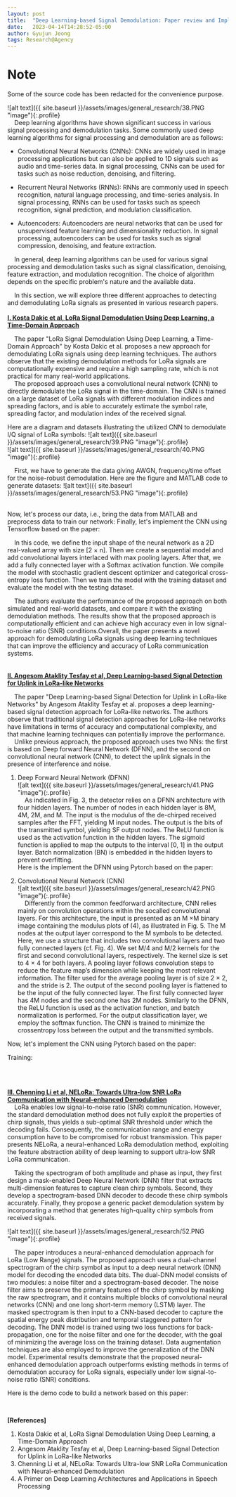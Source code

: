 ```yaml
---
layout: post
title:  "Deep Learning-based Signal Demodulation: Paper review and Implementation"
date:   2023-04-14T14:28:52-05:00
author: Gyujun Jeong
tags: Research@Agency
---
```

# Note
Some of the source code has been redacted for the convenience purpose.<br>

![alt text]({{ site.baseurl }}/assets/images/general_research/38.PNG "image"){:.profile}<br>
&nbsp;&nbsp;&nbsp;&nbsp;Deep learning algorithms have shown significant success in various signal processing and demodulation tasks. Some commonly used deep learning algorithms for signal processing and demodulation are as follows:

- Convolutional Neural Networks (CNNs): CNNs are widely used in image processing applications but can also be applied to 1D signals such as audio and time-series data. In signal processing, CNNs can be used for tasks such as noise reduction, denoising, and filtering.

- Recurrent Neural Networks (RNNs): RNNs are commonly used in speech recognition, natural language processing, and time-series analysis. In signal processing, RNNs can be used for tasks such as speech recognition, signal prediction, and modulation classification.

- Autoencoders: Autoencoders are neural networks that can be used for unsupervised feature learning and dimensionality reduction. In signal processing, autoencoders can be used for tasks such as signal compression, denoising, and feature extraction.

&nbsp;&nbsp;&nbsp;&nbsp;In general, deep learning algorithms can be used for various signal processing and demodulation tasks such as signal classification, denoising, feature extraction, and modulation recognition. The choice of algorithm depends on the specific problem's nature and the available data.

&nbsp;&nbsp;&nbsp;&nbsp;In this section, we will explore three different approaches to detecting and demodulating LoRa signals as presented in various research papers.<br>
<br>
<b><a href="https://www.researchgate.net/publication/351449349_LoRa_Signal_Demodulation_Using_Deep_Learning_a_Time-Domain_Approach">I. Kosta Dakic et al, LoRa Signal Demodulation Using Deep Learning, a Time-Domain Approach</a></b><br>


&nbsp;&nbsp;&nbsp;&nbsp;The paper "LoRa Signal Demodulation Using Deep Learning, a Time-Domain Approach" by Kosta Dakic et al. proposes a new approach for demodulating LoRa signals using deep learning techniques. The authors observe that the existing demodulation methods for LoRa signals are computationally expensive and require a high sampling rate, which is not practical for many real-world applications. <br>
&nbsp;&nbsp;&nbsp;&nbsp;The proposed approach uses a convolutional neural network (CNN) to directly demodulate the LoRa signal in the time-domain. The CNN is trained on a large dataset of LoRa signals with different modulation indices and spreading factors, and is able to accurately estimate the symbol rate, spreading factor, and modulation index of the received signal.<br>

Here are a diagram and datasets illustrating the utilized CNN to demodulate I/Q signal of LoRa symbols:
![alt text]({{ site.baseurl }}/assets/images/general_research/39.PNG "image"){:.profile}<br>
![alt text]({{ site.baseurl }}/assets/images/general_research/40.PNG "image"){:.profile}<br>

&nbsp;&nbsp;&nbsp;&nbsp;First, we have to generate the data giving AWGN, frequency/time offset for the noise-robust demodulation. Here are the figure and MATLAB code to generate datasets:
![alt text]({{ site.baseurl }}/assets/images/general_research/53.PNG "image"){:.profile}
<script src="https://gist.github.com/gyulab/13917ebf1f4b7a004bf3a859e4ed6f88.js"></script>
<br>
Now, let's process our data, i.e., bring the data from MATLAB and preprocess data to train our network:
<script src="https://gist.github.com/gyulab/6c74659a2a3d07495a17102ea7c070cd.js"></script>
Finally, let's implement the CNN using Tensorflow based on the paper:
<script src="https://gist.github.com/gyulab/df42521a46d4f1e6f059ce057e351b4f.js"></script>

&nbsp;&nbsp;&nbsp;&nbsp;In this code, we define the input shape of the neural network as a 2D real-valued array with size [2 × n]. Then we create a sequential model and add convolutional layers interlaced with max pooling layers. After that, we add a fully connected layer with a Softmax activation function. We compile the model with stochastic gradient descent optimizer and categorical cross-entropy loss function. Then we train the model with the training dataset and evaluate the model with the testing dataset.<br>

&nbsp;&nbsp;&nbsp;&nbsp;The authors evaluate the performance of the proposed approach on both simulated and real-world datasets, and compare it with the existing demodulation methods. The results show that the proposed approach is computationally efficient and can achieve high accuracy even in low signal-to-noise ratio (SNR) conditions.Overall, the paper presents a novel approach for demodulating LoRa signals using deep learning techniques that can improve the efficiency and accuracy of LoRa communication systems.<br>
<br>
<br>
<b><a href="https://hal.science/hal-03373813/file/Deep_Learning_based_Signal_Detection_for_Uplink_in_LoRa_like_Network.pdf">II. Angesom Ataklity Tesfay et al, Deep Learning-based Signal Detection for Uplink in LoRa-like Networks</a></b><br>

&nbsp;&nbsp;&nbsp;&nbsp;The paper "Deep Learning-based Signal Detection for Uplink in LoRa-like Networks" by Angesom Ataklity Tesfay et al. proposes a deep learning-based signal detection approach for LoRa-like networks. The authors observe that traditional signal detection approaches for LoRa-like networks have limitations in terms of accuracy and computational complexity, and that machine learning techniques can potentially improve the performance.<br>
&nbsp;&nbsp;&nbsp;&nbsp;Unlike previous approach, the proposed approach uses two NNs: the first is based on Deep forward Neural Network (DFNN), and the second on convolutional neural network (CNN), to detect the uplink signals in the presence of interference and noise.<br>

1. Deep Forward Neural Network (DFNN) <br>
![alt text]({{ site.baseurl }}/assets/images/general_research/41.PNG "image"){:.profile}<br>
&nbsp;&nbsp;&nbsp;&nbsp;As indicated in Fig. 3, the detector relies on a DFNN architecture with four hidden layers. The number of nodes in each hidden layer is 8M, 4M, 2M, and M. The input is the modulus of the de-chirped received samples after the FFT, yielding M input nodes. The output is the bits of the transmitted symbol, yielding SF output nodes. The ReLU function is used as the activation function in the hidden layers. The sigmoid function is applied to map the outputs to the  interval [0, 1] in the output layer. Batch normalization (BN) is embedded in the hidden layers to prevent overfitting.<br>
Here is the implement the DFNN using Pytorch based on the paper:<br>
<script src="https://gist.github.com/gyulab/18d726f398986b1c1894194ffbd007bf.js"></script>

2. Convolutional Neural Network (CNN) <br>
![alt text]({{ site.baseurl }}/assets/images/general_research/42.PNG "image"){:.profile}<br>
&nbsp;&nbsp;&nbsp;&nbsp;Differently from the common feedforward architecture, CNN relies mainly on convolution operations within the socalled convolutional layers. For this architecture, the input is presented as an M ×M binary image containing the modulus plots of (4), as illustrated in Fig. 5. The M nodes at the output layer correspond to the M symbols to be detected. Here, we use a structure that includes two convolutional layers and two fully connected layers (cf. Fig. 4). We set M/4 and M/2 kernels for the first and second convolutional layers, respectively. The kernel size is set to 4 × 4 for both layers. A pooling layer follows convolution steps to reduce the feature map’s dimension while keeping the most relevant information. The filter used for the average pooling layer is of size 2 × 2, and the stride is 2. The output of the second pooling layer is flattened to be the input of the fully connected layer. The first fully connected layer has 4M nodes and the second one has 2M nodes. Similarly to the DFNN, the ReLU function is used as the activation function, and batch normalization is performed. For the output classification layer, we employ the softmax function. The CNN is trained to minimize the crossentropy loss between the output and the transmitted symbols.<br>

Now, let's implement the CNN using Pytorch based on the paper:<br>
<script src="https://gist.github.com/gyulab/c3c6ab94c45eb4634646abbc398b4e07.js"></script>

Training:
<script src="https://gist.github.com/gyulab/24cf41d9380c59ca622b1e80fa5905f2.js"></script>
<br><br>

<b><a href="https://cse.msu.edu/~caozc/papers/sensys21-li.pdf">III. Chenning Li et al, NELoRa: Towards Ultra-low SNR LoRa Communication with Neural-enhanced Demodulation</a></b><br>
&nbsp;&nbsp;&nbsp;&nbsp;LoRa enables low signal-to-noise ratio (SNR) communication. However, the standard demodulation method does not fully exploit the properties of chirp signals, thus yields a sub-optimal SNR threshold under which the decoding fails. Consequently, the communication range and energy consumption have to be compromised for robust transmission. This paper presents NELoRa, a neural-enhanced LoRa demodulation method, exploiting the feature abstraction ability of deep learning to support ultra-low SNR LoRa communication.<br>

&nbsp;&nbsp;&nbsp;&nbsp;Taking the spectrogram of both amplitude and phase as input, they first design a mask-enabled Deep Neural Network (DNN) filter that extracts multi-dimension features to capture clean chirp symbols. Second, they develop a spectrogram-based DNN decoder to decode these chirp symbols accurately. Finally, they propose a generic packet demodulation system by incorporating a method that generates high-quality chirp symbols from received signals. <br>

![alt text]({{ site.baseurl }}/assets/images/general_research/52.PNG "image"){:.profile}<br>

&nbsp;&nbsp;&nbsp;&nbsp;The paper introduces a neural-enhanced demodulation approach for LoRa (Low Range) signals. The proposed approach uses a dual-channel spectrogram of the chirp symbol as input to a deep neural network (DNN) model for decoding the encoded data bits. The dual-DNN model consists of two modules: a noise filter and a spectrogram-based decoder. The noise filter aims to preserve the primary features of the chirp symbol by masking the raw spectrogram, and it contains multiple blocks of convolutional neural networks (CNN) and one long short-term memory (LSTM) layer. The masked spectrogram is then input to a CNN-based decoder to capture the spatial energy peak distribution and temporal staggered pattern for decoding. The DNN model is trained using two loss functions for back-propagation, one for the noise filter and one for the decoder, with the goal of minimizing the average loss on the training dataset. Data augmentation techniques are also employed to improve the generalization of the DNN model. Experimental results demonstrate that the proposed neural-enhanced demodulation approach outperforms existing methods in terms of demodulation accuracy for LoRa signals, especially under low signal-to-noise ratio (SNR) conditions. <br>

Here is the demo code to build a network based on this paper:<br>
<script src="https://gist.github.com/gyulab/f07c362fc3b8d7e031ef64579c762030.js"></script>

<br>

<b>[References]</b>
1. Kosta Dakic et al, LoRa Signal Demodulation Using Deep Learning, a Time-Domain Approach
2. Angesom Ataklity Tesfay et al, Deep Learning-based Signal Detection for Uplink in LoRa-like Networks
3. Chenning Li et al, NELoRa: Towards Ultra-low SNR LoRa Communication with Neural-enhanced Demodulation
4. A Primer on Deep Learning Architectures and Applications in Speech Processing
